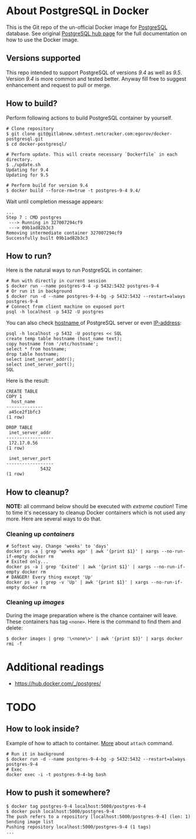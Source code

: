 # About PostgreSQL in Docker

This is the Git repo of the un-official Docker image for [PostgreSQL](https://registry.hub.docker.com/_/postgres/) database. See original [PostgreSQL hub page](https://hub.docker.com/_/postgres/) for the full documentation on how to use the Docker image.

## Versions supported
This repo intended to support PostgreSQL of versions *9.4* as well as *9.5*.
Version *9.4* is more common and tested better. Anyway fill free to suggest enhancement and request to pull or merge.

## How to build?
Perform following actions to build PostgreSQL container by yourself.

    # Clone repository
    $ git clone git@gitlabnew.sdntest.netcracker.com:egorov/docker-postgresql.git
    $ cd docker-postgresql/

    # Perform update. This will create necessary `Dockerfile` in each directory.
    $ ./update.sh
    Updating for 9.4
    Updating for 9.5

    # Perform build for version 9.4
    $ docker build --force-rm=true -t postgres-9-4 9.4/

Wait until completion message appears:

    ...
    Step 7 : CMD postgres
     ---> Running in 327007294cf9
     ---> 09b1ad82b3c3
    Removing intermediate container 327007294cf9
    Successfully built 09b1ad82b3c3

## How to run?
Here is the natural ways to run PostgreSQL in container:

    # Run with directly in current session
    $ docker run --name postgres-9-4 -p 5432:5432 postgres-9-4
    # Or run it in background
    $ docker run -d --name postgres-9-4-bg -p 5432:5432 --restart=always postgres-9-4
    # Connect from client machine on exposed port
    psql -h localhost -p 5432 -U postgres

You can also check  [hostname ](http://www.postgresql.org/message-id/BLU102-W2529897925D1499BB8B0CEA1F00@phx.gbl) of PostgreSQL server or even [IP-address](http://stackoverflow.com/questions/5598517/find-the-host-name-and-port-using-psql-commands):

    psql -h localhost -p 5432 -U postgres << SQL
    create temp table hostname (host_name text);
    copy hostname from '/etc/hostname';
    select * from hostname;
    drop table hostname;
    select inet_server_addr();
    select inet_server_port();
    SQL

Here is the result:

    CREATE TABLE
    COPY 1
      host_name
    --------------
     a45ce2f1bfc3
    (1 row)

    DROP TABLE
     inet_server_addr
    ------------------
     172.17.0.56
    (1 row)

     inet_server_port
    ------------------
                 5432
    (1 row)

## How to cleanup?
**NOTE:** all command below should be executed with *extreme caution*!
Time to time it's necessary to cleanup Docker containers which is not used any more. Here are several ways to do that.

### Cleaning up *containers*

    # Softest way. Change 'weeks' to 'days'
    docker ps -a | grep 'weeks ago' | awk '{print $1}' | xargs --no-run-if-empty docker rm
    # Exited only...
    docker ps -a | grep 'Exited' | awk '{print $1}' | xargs --no-run-if-empty docker rm
    # DANGER! Every thing except 'Up'
    docker ps -a | grep -v 'Up' | awk '{print $1}' | xargs --no-run-if-empty docker rm

### Cleaning up *images*
During the image preparation where is the chance container will leave. These containers has tag `<none>`. Here is the command to find them and delete:

    $ docker images | grep '\<none\>' | awk '{print $3}' | xargs docker rmi -f

# Additional readings

- https://hub.docker.com/_/postgres/

# TODO
## How to look inside?

Example of how to attach to container. [More](https://docs.docker.com/reference/commandline/attach/) about `attach` command.

    # Run it in background
    $ docker run -d --name postgres-9-4-bg -p 5432:5432 --restart=always postgres-9-4
    # Exec
    docker exec -i -t postgres-9-4-bg bash

## How to push it somewhere?

    $ docker tag postgres-9-4 localhost:5000/postgres-9-4
    $ docker push localhost:5000/postgres-9-4
    The push refers to a repository [localhost:5000/postgres-9-4] (len: 1)
    Sending image list
    Pushing repository localhost:5000/postgres-9-4 (1 tags)
    ...
